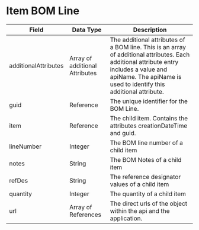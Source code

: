 # Item BOM Line

| Field  | Data Type  | Description  |
|  --- |  --- |  --- | 
| additionalAttributes  | Array of additional Attributes  | The additional attributes of a BOM line. This is an array of additional attributes. Each additional attribute entry includes a value and apiName. The apiName is used to identify this additional attribute.  |
| guid  | Reference  | The unique identifier for the BOM Line.  |
| item  | Reference  | The child item. Contains the attributes creationDateTime and guid.  |
| lineNumber  | Integer  | The BOM line number of a child item  |
| notes  | String  | The BOM Notes of a child item  |
| refDes  | String  | The reference designator values of a child item  |
| quantity  | Integer  | The quantity of a child item  |
| url  | Array of References  | The direct urls of the object within the api and the application.  |

